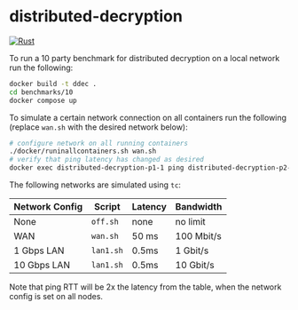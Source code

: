 # distributed-decryption
[![Rust](https://github.com/zama-ai/distributed-decryption/actions/workflows/rust.yml/badge.svg)](https://github.com/zama-ai/distributed-decryption/actions/workflows/rust.yml)


To run a 10 party benchmark for distributed decryption on a local network run the following:

```sh
docker build -t ddec .
cd benchmarks/10
docker compose up
```

To simulate a certain network connection on all containers run the following (replace `wan.sh` with the desired network below):
```sh
# configure network on all running containers
./docker/runinallcontainers.sh wan.sh
# verify that ping latency has changed as desired
docker exec distributed-decryption-p1-1 ping distributed-decryption-p2-1
```

The following networks are simulated using `tc`:

| Network Config  | Script | Latency | Bandwidth |
| --- | --- | --- | --- |
| None  | `off.sh`  | none  | no limit  |
| WAN  | `wan.sh`  | 50 ms  | 100 Mbit/s  |
| 1 Gbps LAN  | `lan1.sh`  | 0.5ms  | 1 Gbit/s  |
| 10 Gbps LAN  | `lan1.sh`  | 0.5ms  | 10 Gbit/s  |

Note that ping RTT will be 2x the latency from the table, when the network config is set on all nodes.
